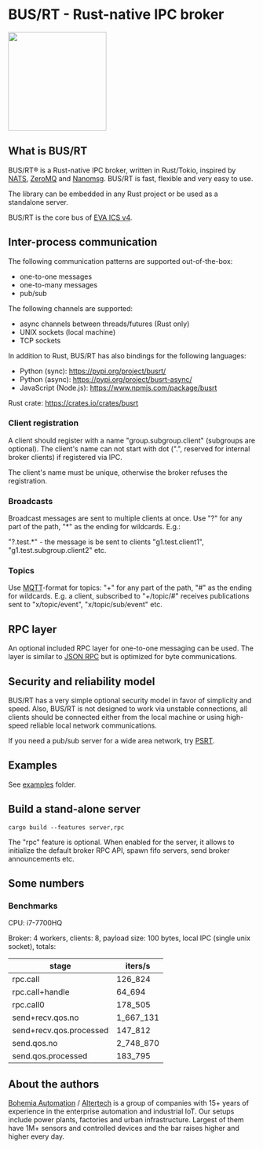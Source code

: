 # BUS/RT - Rust-native IPC broker

<img src="https://raw.githubusercontent.com/alttch/busrt/main/docs/images/logo-dark.svg"
width="200" />

## What is BUS/RT

BUS/RT® is a Rust-native IPC broker, written in Rust/Tokio, inspired by
[NATS](https://nats.io), [ZeroMQ](https://zeromq.org) and
[Nanomsg](https://nanomsg.org). BUS/RT is fast, flexible and very easy to use.

The library can be embedded in any Rust project or be used as a standalone
server.

BUS/RT is the core bus of [EVA ICS v4](https://www.eva-ics.com/).

## Inter-process communication

The following communication patterns are supported out-of-the-box:

* one-to-one messages
* one-to-many messages
* pub/sub

The following channels are supported:

* async channels between threads/futures (Rust only)
* UNIX sockets (local machine)
* TCP sockets

In addition to Rust, BUS/RT has also bindings for the following languages:

* Python (sync): <https://pypi.org/project/busrt/>
* Python (async): <https://pypi.org/project/busrt-async/>
* JavaScript (Node.js): <https://www.npmjs.com/package/busrt>

Rust crate: <https://crates.io/crates/busrt>

### Client registration

A client should register with a name "group.subgroup.client" (subgroups are
optional). The client's name can not start with dot (".", reserved for internal
broker clients) if registered via IPC.

The client's name must be unique, otherwise the broker refuses the
registration.

### Broadcasts

Broadcast messages are sent to multiple clients at once. Use "?" for any part
of the path, "\*" as the ending for wildcards. E.g.:

"?.test.\*" - the message is be sent to clients "g1.test.client1",
"g1.test.subgroup.client2" etc.

### Topics

Use [MQTT](https://mqtt.org)-format for topics: "+" for any part of the path,
"#" as the ending for wildcards. E.g. a client, subscribed to "+/topic/#"
receives publications sent to "x/topic/event", "x/topic/sub/event" etc.

## RPC layer

An optional included RPC layer for one-to-one messaging can be used. The layer
is similar to [JSON RPC](https://www.jsonrpc.org/) but is optimized for byte
communications.

## Security and reliability model

BUS/RT has a very simple optional security model in favor of simplicity and
speed. Also, BUS/RT is not designed to work via unstable connections, all
clients should be connected either from the local machine or using high-speed
reliable local network communications.

If you need a pub/sub server for a wide area network, try
[PSRT](https://github.com/alttch/psrt/).

## Examples

See [examples](https://github.com/alttch/busrt/tree/main/examples) folder.

## Build a stand-alone server

```ignore
cargo build --features server,rpc
```

The "rpc" feature is optional. When enabled for the server, it allows to
initialize the default broker RPC API, spawn fifo servers, send broker
announcements etc.

## Some numbers

### Benchmarks

CPU: i7-7700HQ

Broker: 4 workers, clients: 8, payload size: 100 bytes, local IPC (single unix
socket), totals:

| stage                    | iters/s     |
|--------------------------|-------------|
| rpc.call                 | 126\_824    |
| rpc.call+handle          | 64\_694     |
| rpc.call0                | 178\_505    |
| send+recv.qos.no         | 1\_667\_131 |
| send+recv.qos.processed  | 147\_812    |
| send.qos.no              | 2\_748\_870 |
| send.qos.processed       | 183\_795    |

## About the authors

[Bohemia Automation](https://www.bohemia-automation.com) /
[Altertech](https://www.altertech.com) is a group of companies with 15+ years
of experience in the enterprise automation and industrial IoT. Our setups
include power plants, factories and urban infrastructure. Largest of them have
1M+ sensors and controlled devices and the bar raises higher and higher every
day.
